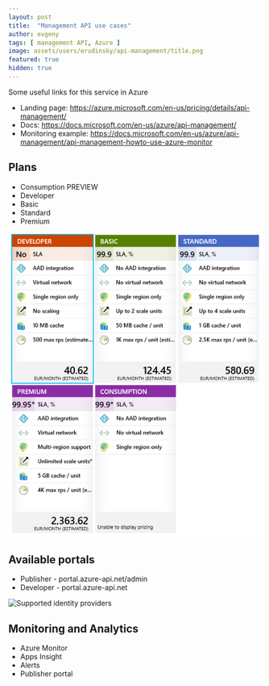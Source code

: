 ```yaml
---
layout: post
title:  "Management API use cases"
author: evgeny
tags: [ management API, Azure ]
image: assets/users/erudinsky/api-management/title.png
featured: true
hidden: true
---
```


Some useful links for this service in Azure

* Landing page: https://azure.microsoft.com/en-us/pricing/details/api-management/
* Docs: https://docs.microsoft.com/en-us/azure/api-management/
* Monitoring example: https://docs.microsoft.com/en-us/azure/api-management/api-management-howto-use-azure-monitor

## Plans

* Consumption PREVIEW
* Developer
* Basic
* Standard
* Premium

![API Management tiers](/assets/users/erudinsky/api-management/tiers.png)

## Available portals

* Publisher - portal.azure-api.net/admin
* Developer - portal.azure-api.net

![Supported identity providers](/assets/users/erudinsky/supported-identity-providers.png)

## Monitoring and Analytics

* Azure Monitor
* Apps Insight
* Alerts
* Publisher portal

